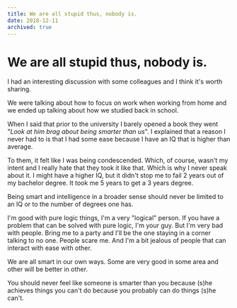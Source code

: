 ```yaml
---
title: We are all stupid thus, nobody is.
date: 2018-12-11
archived: true
---
```


# We are all stupid thus, nobody is.

I had an interesting discussion with some colleagues and I think it's worth sharing.

We were talking about how to focus on work when working from home and we ended up talking about how we studied back in school.

When I said that prior to the university I barely opened a book they went "_Look at him brag about being smarter than us_". I explained that a reason I never had to is that I had some ease because I have an IQ that is higher than average.

To them, it felt like I was being condescended. Which, of course, wasn't my intent and I really hate that they took it like that. Which is why I never speak about it. I might have a higher IQ, but it didn't stop me to fail 2 years out of my bachelor degree. It took me 5 years to get a 3 years degree.

Being smart and intelligence in a broader sense should never be limited to an IQ or to the number of degrees one has.

I'm good with pure logic things, I'm a very "logical" person. If you have a problem that can be solved with pure logic, I'm your guy. But I'm very bad with people. Bring me to a party and I'll be the one staying in a corner talking to no one. People scare me. And I'm a bit jealous of people that can interact with ease with other.

We are all smart in our own ways. Some are very good in some area and other will be better in other.

You should never feel like someone is smarter than you because (s)he achieves things you can't do because you probably can do things (s)he can't.
